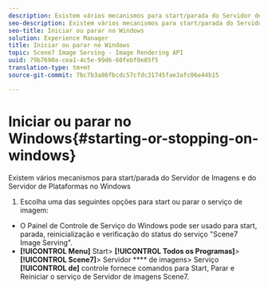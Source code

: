 ```yaml
---
description: Existem vários mecanismos para start/parada do Servidor de Imagens e do Servidor de Plataformas no Windows
seo-description: Existem vários mecanismos para start/parada do Servidor de Imagens e do Servidor de Plataformas no Windows
seo-title: Iniciar ou parar no Windows
solution: Experience Manager
title: Iniciar ou parar no Windows
topic: Scene7 Image Serving - Image Rendering API
uuid: 79b7690a-cea1-4c5e-99d6-60febf0e85f5
translation-type: tm+mt
source-git-commit: 7bc7b3a86fbcdc57cfdc31745fae3afc06e44b15

---
```



# Iniciar ou parar no Windows{#starting-or-stopping-on-windows}

Existem vários mecanismos para start/parada do Servidor de Imagens e do Servidor de Plataformas no Windows

1. Escolha uma das seguintes opções para start ou parar o serviço de imagem:

* O Painel de Controle de Serviço do Windows pode ser usado para start, parada, reinicialização e verificação do status do serviço &quot;Scene7 Image Serving&quot;.
* **[!UICONTROL Menu]** Start> **[!UICONTROL Todos os Programas]**> **[!UICONTROL Scene7]**> Servidor **** de imagens> Serviço **[!UICONTROL de]** controle fornece comandos para Start, Parar e Reiniciar o serviço de Servidor de imagens Scene7.

